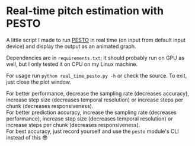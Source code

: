 # Real-time pitch estimation with PESTO
A little script I made to run [PESTO](https://github.com/SonyCSLParis/pesto) in real time (on input from default input device) and display the output as an animated graph. 

Dependencies are in `requirements.txt`; it should probably run on GPU as well, but I only tested it on CPU on my Linux machine.

For usage run `python real_time_pesto.py -h` or check the source. To exit, just close the plot window.

For better performance, decrease the sampling rate (decreases accuracy), increase step size (decreases temporal resolution) or increase steps per chunk (decreases responsiveness).  
For better prediction accuracy, increase the sampling rate (decreases performance), increase step size (decreases temporal resolution) or increase steps per chunk (decreases responsiveness).  
For best accuracy, just record yourself and use the `pesto` module's CLI instead of this 😎
